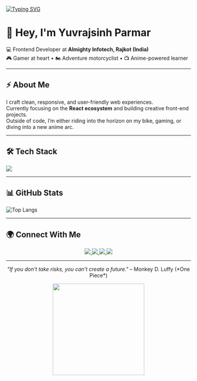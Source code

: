 <!-- Typing Animation Header -->
[![Typing SVG](https://readme-typing-svg.demolab.com?font=Fira+Code&size=24&pause=1000&color=00F7F7&center=true&vCenter=true&width=600&lines=Frontend+Developer;Anime+Enthusiast;Adventure+Motorcyclist;Always+Learning+New+Things)](https://git.io/typing-svg)

# 👋 Hey, I'm Yuvrajsinh Parmar  

💻 Frontend Developer at **Almighty Infotech, Rajkot (India)**  
🎮 Gamer at heart • 🏍️ Adventure motorcyclist • 📺 Anime-powered learner  

---

## ⚡ About Me  
I craft clean, responsive, and user-friendly web experiences.  
Currently focusing on the **React ecosystem** and building creative front-end projects.  
Outside of code, I’m either riding into the horizon on my bike, gaming, or diving into a new anime arc.  

---

## 🛠️ Tech Stack  
<p>
  <img src="https://skillicons.dev/icons?i=html,css,js,react,redux,bootstrap,tailwind,git,github" />
</p>

---

## 📊 GitHub Stats  
![Top Langs](https://github-readme-stats.vercel.app/api/top-langs/?username=DevYuvrajsinhParmar&layout=compact&theme=tokyonight)  

---

## 🌍 Connect With Me  

<p align="center">
  <a href="https://www.linkedin.com/in/devyuvrajsinhparmar/">
    <img src="https://img.shields.io/badge/LinkedIn-0A66C2?style=for-the-badge&logo=linkedin&logoColor=white" />
  </a>
  <a href="https://x.com/yuvrajsinh2813">
    <img src="https://img.shields.io/badge/Twitter-000000?style=for-the-badge&logo=x&logoColor=white" />
  </a>
  <a href="https://www.instagram.com/devyuvrajsinhparmar/">
    <img src="https://img.shields.io/badge/Instagram-E4405F?style=for-the-badge&logo=instagram&logoColor=white" />
  </a>
  <a href="mailto:ypofficial2813@gmail.com">
    <img src="https://img.shields.io/badge/Email-D14836?style=for-the-badge&logo=gmail&logoColor=white" />
  </a>
</p>

---

<p align="center"><i>"If you don’t take risks, you can’t create a future."</i> – Monkey D. Luffy (*One Piece*)</p>

<!-- Subtle Anime GIF -->
<p align="center">
  <img src="https://media.giphy.com/media/v1.Y2lkPTc5MGI3NjExODNkZjMxazY3c2xtbTN3N3ZydDNjaTZscTN4MTg4bTNuYmUzdHJ2bCZlcD12MV9naWZzX3NlYXJjaCZjdD1n/C3brYLms1bhv2/giphy.gif" width="250"/>
</p>
